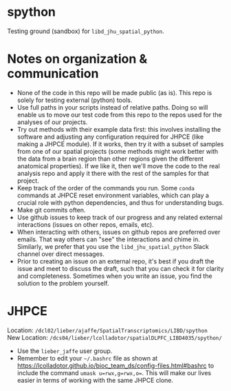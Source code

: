 # spython

Testing ground (sandbox) for `libd_jhu_spatial_python`.

# Notes on organization & communication

* None of the code in this repo will be made public (as is). This repo is solely for testing external (python) tools.
* Use full paths in your scripts instead of relative paths. Doing so will enable us to move our test code from this repo to the repos used for the analyses of our projects.
* Try out methods with their example data first: this involves installing the software and adjusting any configuration required for JHPCE (like making a JHPCE module). If it works, then try it with a subset of samples from one of our spatial projects (some methods might work better with the data from a brain region than other regions given the different anatomical properties). If we like it, then we'll move the code to the real analysis repo and apply it there with the rest of the samples for that project.
* Keep track of the order of the commands you run. Some `conda` commands at JHPCE reset environment variables, which can play a crucial role with python dependencies, and thus for understanding bugs.
* Make git commits often.
* Use github issues to keep track of our progress and any related external interactions (issues on other repos, emails, etc).
* When interacting with others, issues on github repos are preferred over emails. That way others can "see" the interactions and chime in. Similarly, we prefer that you use the `libd_jhu_spatial_python` Slack channel over direct messages.
* Prior to creating an issue on an external repo, it's best if you draft the issue and meet to discuss the draft, such that you can check it for clarity and completeness. Sometimes when you write an issue, you find the solution to the problem yourself.

# JHPCE

Location: `/dcl02/lieber/ajaffe/SpatialTranscriptomics/LIBD/spython`  
New Location: `/dcs04/lieber/lcolladotor/spatialDLPFC_LIBD4035/spython/`

* Use the `lieber_jaffe` user group.
* Remember to edit your `~/.bashrc` file as shown at https://lcolladotor.github.io/bioc_team_ds/config-files.html#bashrc to include the command `umask u=rwx,g=rwx,o=`. This will make our lives easier in terms of working with the same JHPCE clone.

